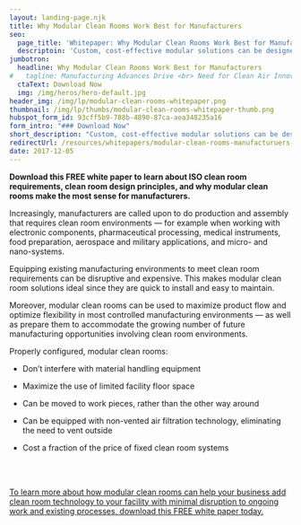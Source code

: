```yaml
---
layout: landing-page.njk
title: Why Modular Clean Rooms Work Best for Manufacturers
seo:
  page_title: 'Whitepaper: Why Modular Clean Rooms Work Best for Manufacturers'
  descriptoin: 'Custom, cost-effective modular solutions can be designed to address costly clean-air challenges facing Aerospace and Aviation manufacturers.'
jumbotron:
  headline: Why Modular Clean Rooms Work Best for Manufacturers
#   tagline: Manufacturing Advances Drive <br> Need for Clean Air Innovation
  ctaText: Download Now
  img: /img/heros/hero-default.jpg
header_img: /img/lp/modular-clean-rooms-whitepaper.png
thumbnail: /img/lp/thumbs/modular-clean-rooms-whitepaper-thumb.png
hubspot_form_id: 93cff5b9-788b-4890-87ca-aea348235a16
form_intro: "### Download Now"
short_description: "Custom, cost-effective modular solutions can be designed to address costly clean-air challenges facing Aerospace and Aviation manufacturers."
redirectUrl: /resources/whitepapers/modular-clean-rooms-manufacturuers-success/
date: 2017-12-05
---
```


**Download this FREE white paper to learn about ISO clean room requirements, clean room design principles, and why modular clean rooms make the most sense for manufacturers.**

Increasingly, manufacturers are called upon to do production and assembly that requires clean room environments — for example when working with electronic components, pharmaceutical processing, medical instruments, food preparation, aerospace and military applications, and micro- and nano-systems.

Equipping existing manufacturing environments to meet clean room requirements can be disruptive and expensive. This makes modular clean room solutions ideal since they are quick to install and easy to maintain.

Moreover, modular clean rooms can be used to maximize product flow and optimize flexibility in most controlled manufacturing environments — as well as prepare them to accommodate the growing number of future manufacturing opportunities involving clean room environments.

Properly configured, modular clean rooms:

- Don’t interfere with material handling equipment
- Maximize the use of limited facility floor space
- Can be moved to work pieces, rather than the other way around
- Can be equipped with non-vented air filtration technology, eliminating the need to vent outside
- Cost a fraction of the price of fixed clean room systems

  
  <br><br>
<a href="#form-container">
To learn more about how modular clean rooms can help your business add clean room technology to your facility with minimal disruption to ongoing work and existing processes, download this FREE white paper today.
</a>

